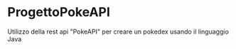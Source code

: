 # ProgettoPokeAPI

Utilizzo  della rest api "PokeAPI" per creare un pokedex usando il linguaggio Java 


